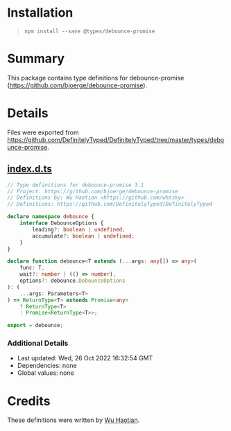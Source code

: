 # Installation
> `npm install --save @types/debounce-promise`

# Summary
This package contains type definitions for debounce-promise (https://github.com/bjoerge/debounce-promise).

# Details
Files were exported from https://github.com/DefinitelyTyped/DefinitelyTyped/tree/master/types/debounce-promise.
## [index.d.ts](https://github.com/DefinitelyTyped/DefinitelyTyped/tree/master/types/debounce-promise/index.d.ts)
````ts
// Type definitions for debounce-promise 3.1
// Project: https://github.com/bjoerge/debounce-promise
// Definitions by: Wu Haotian <https://github.com/whtsky>
// Definitions: https://github.com/DefinitelyTyped/DefinitelyTyped

declare namespace debounce {
    interface DebounceOptions {
        leading?: boolean | undefined;
        accumulate?: boolean | undefined;
    }
}

declare function debounce<T extends (...args: any[]) => any>(
    func: T,
    wait?: number | (() => number),
    options?: debounce.DebounceOptions
): (
    ...args: Parameters<T>
) => ReturnType<T> extends Promise<any>
    ? ReturnType<T>
    : Promise<ReturnType<T>>;

export = debounce;

````

### Additional Details
 * Last updated: Wed, 26 Oct 2022 16:32:54 GMT
 * Dependencies: none
 * Global values: none

# Credits
These definitions were written by [Wu Haotian](https://github.com/whtsky).
